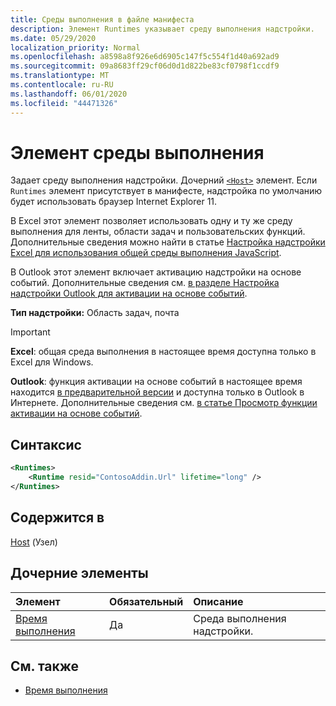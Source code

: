 ```yaml
---
title: Среды выполнения в файле манифеста
description: Элемент Runtimes указывает среду выполнения надстройки.
ms.date: 05/29/2020
localization_priority: Normal
ms.openlocfilehash: a8598a8f926e6d6905c147f5c554f1d40a692ad9
ms.sourcegitcommit: 09a8683ff29cf06d0d1d822be83cf0798f1ccdf9
ms.translationtype: MT
ms.contentlocale: ru-RU
ms.lasthandoff: 06/01/2020
ms.locfileid: "44471326"
---
```

# <a name="runtimes-element"></a>Элемент среды выполнения

Задает среду выполнения надстройки. Дочерний [`<Host>`](host.md) элемент. Если `Runtimes` элемент присутствует в манифесте, надстройка по умолчанию будет использовать браузер Internet Explorer 11.

В Excel этот элемент позволяет использовать одну и ту же среду выполнения для ленты, области задач и пользовательских функций. Дополнительные сведения можно найти в статье [Настройка надстройки Excel для использования общей среды выполнения JavaScript](../../excel/configure-your-add-in-to-use-a-shared-runtime.md).

В Outlook этот элемент включает активацию надстройки на основе событий. Дополнительные сведения см. [в разделе Настройка надстройки Outlook для активации на основе событий](../../outlook/autolaunch.md).

**Тип надстройки:** Область задач, почта

> [!IMPORTANT]
> **Excel**: общая среда выполнения в настоящее время доступна только в Excel для Windows.
>
> **Outlook**: функция активации на основе событий в настоящее время находится [в предварительной версии](../../reference/objectmodel/preview-requirement-set/outlook-requirement-set-preview.md) и доступна только в Outlook в Интернете. Дополнительные сведения см. [в статье Просмотр функции активации на основе событий](../../outlook/autolaunch.md#how-to-preview-the-event-based-activation-feature).

## <a name="syntax"></a>Синтаксис

```XML
<Runtimes>
    <Runtime resid="ContosoAddin.Url" lifetime="long" />
</Runtimes>
```

## <a name="contained-in"></a>Содержится в

[Host](host.md) (Узел)

## <a name="child-elements"></a>Дочерние элементы

|  Элемент |  Обязательный  |  Описание  |
|:-----|:-----|:-----|
| [Время выполнения](runtime.md) | Да |  Среда выполнения надстройки. |

## <a name="see-also"></a>См. также

- [Время выполнения](runtime.md)
